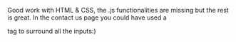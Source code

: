 Good work with HTML & CSS, the .js functionalities are missing but the rest is great. In the contact us page you could have used a <form> tag to surround all the inputs:)
